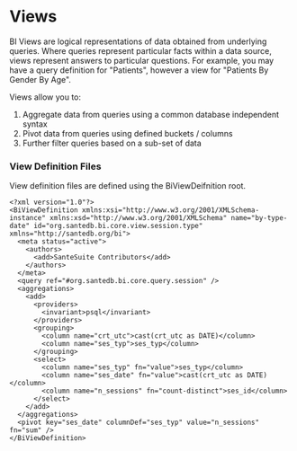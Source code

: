 # Views

BI Views are logical representations of data obtained from underlying queries. Where queries represent particular facts within a data source, views represent answers to particular questions. For example, you may have a query definition for "Patients", however a view for "Patients By Gender By Age". 

Views allow you to:

1. Aggregate data from queries using a common database independent syntax 
2. Pivot data from queries using defined buckets / columns
3. Further filter queries based on a sub-set of data

### View Definition Files

View definition files are defined using the BiViewDeifnition root.

```markup
<?xml version="1.0"?>
<BiViewDefinition xmlns:xsi="http://www.w3.org/2001/XMLSchema-instance" xmlns:xsd="http://www.w3.org/2001/XMLSchema" name="by-type-date" id="org.santedb.bi.core.view.session.type" xmlns="http://santedb.org/bi">
  <meta status="active">
    <authors>
      <add>SanteSuite Contributors</add>
    </authors>
  </meta>
  <query ref="#org.santedb.bi.core.query.session" />
  <aggregations>
    <add>
      <providers>
        <invariant>psql</invariant>
      </providers>
      <grouping>
        <column name="crt_utc">cast(crt_utc as DATE)</column>
        <column name="ses_typ">ses_typ</column>
      </grouping>
      <select>
        <column name="ses_typ" fn="value">ses_typ</column>
        <column name="ses_date" fn="value">cast(crt_utc as DATE)</column>
        <column name="n_sessions" fn="count-distinct">ses_id</column>
      </select>
    </add>
  </aggregations>
  <pivot key="ses_date" columnDef="ses_typ" value="n_sessions" fn="sum" />
</BiViewDefinition>
```



